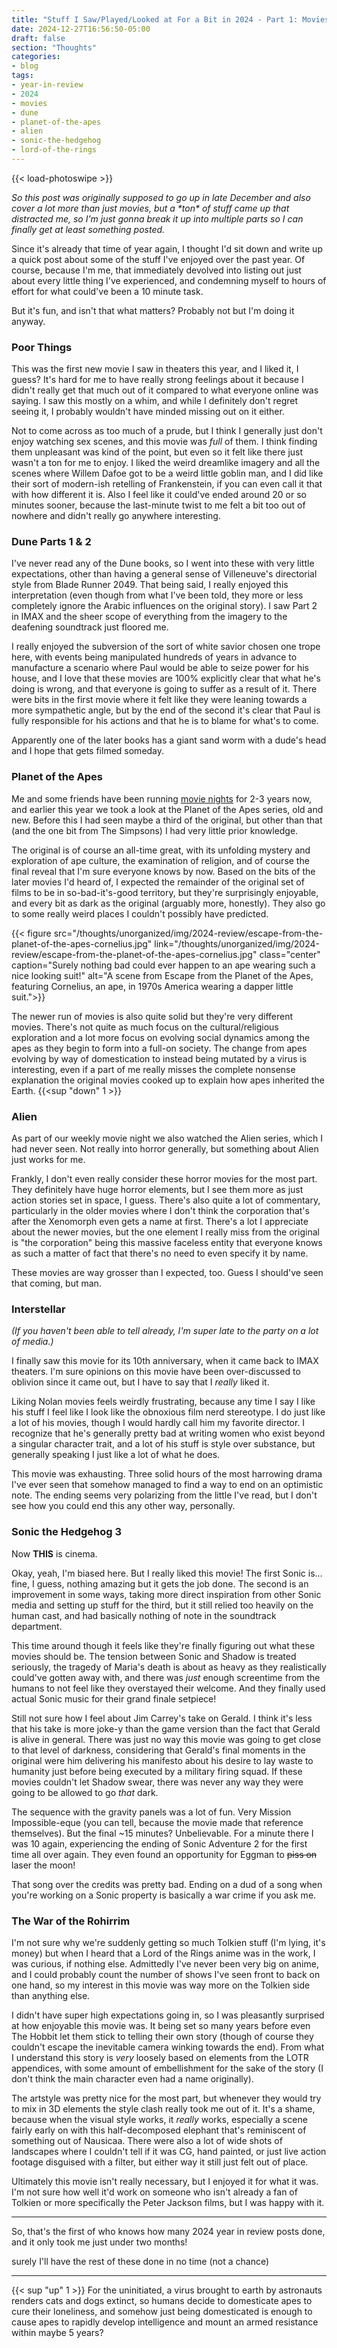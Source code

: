 ```yaml
---
title: "Stuff I Saw/Played/Looked at For a Bit in 2024 - Part 1: Movies"
date: 2024-12-27T16:56:50-05:00
draft: false
section: "Thoughts"
categories:
- blog
tags:
- year-in-review
- 2024
- movies
- dune
- planet-of-the-apes
- alien
- sonic-the-hedgehog
- lord-of-the-rings
---
```


{{< load-photoswipe >}}

*So this post was originally supposed to go up in late December and also cover a lot more than just movies, but a \*ton\* of stuff came up that distracted me, so I'm just gonna break it up into multiple parts so I can finally get at least something posted.*

Since it's already that time of year again, I thought I'd sit down and write up a quick post about some of the stuff I've enjoyed over the past year. Of course, because I'm me, that immediately devolved into listing out just about every little thing I've experienced, and condemning myself to hours of effort for what could've been a 10 minute task.

But it's fun, and isn't that what matters? Probably not but I'm doing it anyway.

### Poor Things

This was the first new movie I saw in theaters this year, and I liked it, I guess? It's hard for me to have really strong feelings about it because I didn't really get that much out of it compared to what everyone online was saying. I saw this mostly on a whim, and while I definitely don't regret seeing it, I probably wouldn't have minded missing out on it either.

Not to come across as too much of a prude, but I think I generally just don't enjoy watching sex scenes, and this movie was *full* of them. I think finding them unpleasant was kind of the point, but even so it felt like there just wasn't a ton for me to enjoy. I liked the weird dreamlike imagery and all the scenes where Willem Dafoe got to be a weird little goblin man, and I did like their sort of modern-ish retelling of Frankenstein, if you can even call it that with how different it is. Also I feel like it could've ended around 20 or so minutes sooner, because the last-minute twist to me felt a bit too out of nowhere and didn't really go anywhere interesting.

### Dune Parts 1 & 2

I've never read any of the Dune books, so I went into these with very little expectations, other than having a general sense of Villeneuve's directorial style from Blade Runner 2049. That being said, I really enjoyed this interpretation (even though from what I've been told, they more or less completely ignore the Arabic influences on the original story). I saw Part 2 in IMAX and the sheer scope of everything from the imagery to the deafening soundtrack just floored me.

I really enjoyed the subversion of the sort of white savior chosen one trope here, with events being manipulated hundreds of years in advance to manufacture a scenario where Paul would be able to seize power for his house, and I love that these movies are 100% explicitly clear that what he's doing is wrong, and that everyone is going to suffer as a result of it. There were bits in the first movie where it felt like they were leaning towards a more sympathetic angle, but by the end of the second it's clear that Paul is fully responsible for his actions and that he is to blame for what's to come.

Apparently one of the later books has a giant sand worm with a dude's head and I hope that gets filmed someday.

### Planet of the Apes

Me and some friends have been running [movie nights](https://letterboxd.com/ratheronfire/list/extralives-movie-nights/) for 2-3 years now, and earlier this year we took a look at the Planet of the Apes series, old and new. Before this I had seen maybe a third of the original, but other than that (and the one bit from The Simpsons) I had very little prior knowledge.

The original is of course an all-time great, with its unfolding mystery and exploration of ape culture, the examination of religion, and of course the final reveal that I'm sure everyone knows by now. Based on the bits of the later movies I'd heard of, I expected the remainder of the original set of films to be in so-bad-it's-good territory, but they're surprisingly enjoyable, and every bit as dark as the original (arguably more, honestly). They also go to some really weird places I couldn't possibly have predicted.

{{< figure
    src="/thoughts/unorganized/img/2024-review/escape-from-the-planet-of-the-apes-cornelius.jpg"
    link="/thoughts/unorganized/img/2024-review/escape-from-the-planet-of-the-apes-cornelius.jpg"
    class="center"
    caption="Surely nothing bad could ever happen to an ape wearing such a nice looking suit!"
    alt="A scene from Escape from the Planet of the Apes, featuring Cornelius, an ape, in 1970s America wearing a dapper little suit.">}}

The newer run of movies is also quite solid but they're very different movies. There's not quite as much focus on the cultural/religious exploration and a lot more focus on evolving social dynamics among the apes as they begin to form into a full-on society. The change from apes evolving by way of domestication to instead being mutated by a virus is interesting, even if a part of me really misses the complete nonsense explanation the original movies cooked up to explain how apes inherited the Earth. {{<sup "down" 1 >}}

### Alien

As part of our weekly movie night we also watched the Alien series, which I had never seen. Not really into horror generally, but something about Alien just works for me.

Frankly, I don't even really consider these horror movies for the most part. They definitely have huge horror elements, but I see them more as just action stories set in space, I guess. There's also quite a lot of commentary, particularly in the older movies where I don't think the corporation that's after the Xenomorph even gets a name at first. There's a lot I appreciate about the newer movies, but the one element I really miss from the original is "the corporation" being this massive faceless entity that everyone knows as such a matter of fact that there's no need to even specify it by name.

These movies are way grosser than I expected, too. Guess I should've seen that coming, but man.

### Interstellar

*(If you haven't been able to tell already, I'm super late to the party on a lot of media.)*

I finally saw this movie for its 10th anniversary, when it came back to IMAX theaters. I'm sure opinions on this movie have been over-discussed to oblivion since it came out, but I have to say that I *really* liked it.

Liking Nolan movies feels weirdly frustrating, because any time I say I like his stuff I feel like I look like the obnoxious film nerd stereotype. I do just like a lot of his movies, though I would hardly call him my favorite director. I recognize that he's generally pretty bad at writing women who exist beyond a singular character trait, and a lot of his stuff is style over substance, but generally speaking I just like a lot of what he does.

This movie was exhausting. Three solid hours of the most harrowing drama I've ever seen that somehow managed to find a way to end on an optimistic note. The ending seems very polarizing from the little I've read, but I don't see how you could end this any other way, personally.

### Sonic the Hedgehog 3

Now **THIS** is cinema.

Okay, yeah, I'm biased here. But I really liked this movie! The first Sonic is... fine, I guess, nothing amazing but it gets the job done. The second is an improvement in some ways, taking more direct inspiration from other Sonic media and setting up stuff for the third, but it still relied too heavily on the human cast, and had basically nothing of note in the soundtrack department.

This time around though it feels like they're finally figuring out what these movies should be. The tension between Sonic and Shadow is treated seriously, the tragedy of Maria's death is about as heavy as they realistically could've gotten away with, and there was *just* enough screentime from the humans to not feel like they overstayed their welcome. And they finally used actual Sonic music for their grand finale setpiece!

Still not sure how I feel about Jim Carrey's take on Gerald. I think it's less that his take is more joke-y than the game version than the fact that Gerald is alive in general. There was just no way this movie was going to get close to that level of darkness, considering that Gerald's final moments in the original were him delivering his manifesto about his desire to lay waste to humanity just before being executed by a military firing squad. If these movies couldn't let Shadow swear, there was never any way they were going to be allowed to go *that* dark.

The sequence with the gravity panels was a lot of fun. Very Mission Impossible-eque (you can tell, because the movie made that reference themselves). But the final ~15 minutes? Unbelievable. For a minute there I was 10 again, experiencing the ending of Sonic Adventure 2 for the first time all over again. They even found an opportunity for Eggman to ~~piss on~~ laser the moon!

That song over the credits was pretty bad. Ending on a dud of a song when you're working on a Sonic property is basically a war crime if you ask me.

### The War of the Rohirrim

I'm not sure why we're suddenly getting so much Tolkien stuff (I'm lying, it's money) but when I heard that a Lord of the Rings anime was in the work, I was curious, if nothing else. Admittedly I've never been very big on anime, and I could probably count the number of shows I've seen front to back on one hand, so my interest in this movie was way more on the Tolkien side than anything else.

I didn't have super high expectations going in, so I was pleasantly surprised at how enjoyable this movie was. It being set so many years before even The Hobbit let them stick to telling their own story (though of course they couldn't escape the inevitable camera winking towards the end). From what I understand this story is *very* loosely based on elements from the LOTR appendices, with some amount of embellishment for the sake of the story (I don't think the main character even had a name originally).

The artstyle was pretty nice for the most part, but whenever they would try to mix in 3D elements the style clash really took me out of it. It's a shame, because when the visual style works, it *really* works, especially a scene fairly early on with this half-decomposed elephant that's reminiscent of something out of Nausicaa. There were also a lot of wide shots of landscapes where I couldn't tell if it was CG, hand painted, or just live action footage disguised with a filter, but either way it still just felt out of place.

Ultimately this movie isn't really necessary, but I enjoyed it for what it was. I'm not sure how well it'd work on someone who isn't already a fan of Tolkien or more specifically the Peter Jackson films, but I was happy with it.

---

So, that's the first of who knows how many 2024 year in review posts done, and it only took me just under two months!

surely I'll have the rest of these done in no time (not a chance)

---

{{< sup "up" 1 >}} For the uninitiated, a virus brought to earth by astronauts renders cats and dogs extinct, so humans decide to domesticate apes to cure their loneliness, and somehow just being domesticated is enough to cause apes to rapidly develop intelligence and mount an armed resistance within maybe 5 years?